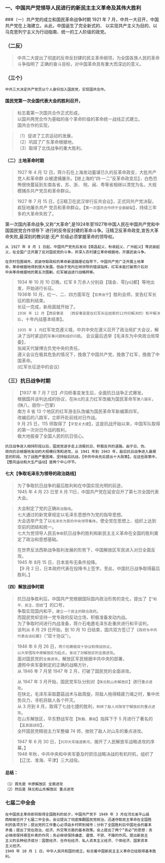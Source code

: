 ### 一、中国共产党领导人民进行的新民主主义革命及其伟大胜利
###（一）共产党的成立和国民革命战争时期
    1921 年 7 月，中共一大召开，中国共产党在上海建立。从此，中国诞生了完全新式的、
    以实现共产主义为目的、以马克思列宁主义为行动指南、统一的工人阶级的政党。

### （二反）
>   中共二大提出了彻底的反帝反封建的民主革命纲领，为全国各族人民的革命斗争指明了
    正确的奋斗目标，对中国革命具有重大而深远的意义。

### （三个）
    中共三大决定共产党员以个人身份加入国民党，实现国共合作。

#### 国民党第一次全国代表大会的胜利召开，
>   标志着第一次国共合作正式形成，    
    以国共两党合作为基础的各个革命阶级的革命统一战线正式建立。    
    国共合作的实现，    

>   （1）促进了工农运动的发展，    
    （2）巩固了广东革命根据地，    
    （3）取得了北伐战争的重大胜利。    

#### （二）土地革命时期
>   1927 年 4 月 12 日，蒋介石在上海发动蓄谋已久的反革命政变，大批共产党人和革命群
    众被逮捕屠杀。【继上海的“四·一二”反革命政变后】，白色恐怖很快蔓延到东南各省，苏、浙、
    皖、闽、粤等省相继以清党为名，大规模捕杀共产党员和革命群众。

>   1927 年 7 月 15 日，【汪精卫在武汉举行反共会议】，正式同共产党决裂，疯狂地屠杀共产
    党员和革命群众。【`第一次国共合作终于全面破裂`】，持续三年多的大革命失败了。

第一次国内革命战争,又称“大革命”,是1924年至1927年中国人民在中国共产党和中国国民党合作领导下
    进行的反帝反封建的革命斗争。汪精卫反革命政变,宣告大革命失败,最深刻的教训是:无产
    阶级必须掌握革命的领导权。

    从 1927 年 8 月 1 日起，中国共产党先后发动【南昌起义、秋收起义、广州起义】等武装起
    义，在全国广泛开展了反对国民党的斗争，并深入农村建立革命根据地，开展武装斗争。

    在农村包围城市，武装夺取政权的革命新道路理论指导下，中国共产党广泛开展土地革
    命，革命根据地得到很大发展。但由于党内左倾领导的错误指挥，红军未能打破蒋介石对
    中央革命根据地的第五次围剿，红军被迫进行战略转移。

>   1934 年 10 月 10 日晚，红军 8 万余人分别自【瑞金、雩[yú]都】等地出发，开始进行长征。    
1936年 10 月，红一、二、四方面军在【`甘肃会宁`】胜利会师，宣告红军长征的胜利结束。    
长征一完成，新局面就开始了。    
`1936 年 12 月`【`西安事变  （西安事变是在红军长征结束的12月份解决的）和平解决后`，十年内战基本结束】。    

>   `1935 年 1 月`红军攻克遵义城，中共中央在遵义召开了政治局扩大会议，解决了当时紧迫的`军事问题和组织问题`。
会议最后选举【毛泽东为中央政治局常委】，    
张闻天代替博古负党中央的责任。    
遵义会议在极其危急的情况下，挽救了中国共产党，挽救了红军，挽救了中国革命。    
(红军长征途中的会议)

### （三）抗日战争时期
>   【1937 年 7 月 7 日】卢沟桥事变发生后，全面抗日战争正式爆发。     
根据国共谈判达成的协议，在`陕北`的主力红军改编为国民革命军`第八路军`，(陕八，扇你一巴掌)         
南方 8 省 13 个地区的红军游击队改编为国民革命军新编第四军。     
改编后的八路军，立即开赴前线对日作战。     
9 月 25 日，115 师取得了【`平型关大捷`】，这是抗战开始以来，中国军队取得的第一次对日作战的胜利，     
极大地振奋了全国人民的抗日信心。     

    抗日战争进入相持阶段以后，国民党逐步走上消极抗日、积极反共的道路。由于日、伪、
    顽向抗日根据地发动的大规模扫荡和进攻，从 1941 年到 1943 年，敌后抗日战争进入最艰
    苦的阶段。为了战胜严重困难，坚持敌后抗战，【中共中央先后提出十大政策】。在这些政策中，
    【整风运动和大生产运动】是两个中心环节。

#### 七大【争取毛泽东为领导的政治路线】
>   为了争取抗日战争的最后胜利和在中国实现光明的前途，      
1945 年 4 月 23 日至 6 月 11日，中国共产党在延安召开了第七次全国代表大会。      

>   大会制定了党的正确``政治路线``。      
    七大通过的新党章规定以毛泽东思想作为党的指导思想。      
    大会选举产生了以``毛泽东为首的中央领导集体``，使全党在思想上、组织上达到空前的团结和统一。      
    七大为党领导人民去``争取``抗日战争的胜利和新民主主义革命在全国的胜利奠定了政治和思想基础。      

>   在世界反法西斯战争胜利发展的形势下，中国解放区军民进入对日全面反攻。      
    1945 年 8月 15 日，日本宣布无条件投降。      
    【9 月 2 日，日本政府代表在投降书上签字。至此，中国抗日战争取得最后胜利。】      

#### （四）解放战争时期
>   抗日战争胜利后，中国共产党根据国际国内政治形势的变化，提出了【`“和平、民主、团结”`】的口号，        
争取实现国内和平，`建立一个民主的联合政府`。        
而国民党却坚持一党专政的反动立场，积极准备发动内战。        
为了争取时间进行内战准备，蒋介石电邀毛泽东赴重庆进行和平谈判，        
谈判从 8 月 29 日开始，到 10 月 10 日结束，国共双方签订了《`政府与中共代表会谈纪要`》（“双十协议”）。        

>   1946 年 6 月 26 日，`蒋介石撕毁双十协议和停战协议`，        
`以大举围攻中原解放区为起点`，`发动了对解放区的全面进攻`。        
面对国民党的`全面进攻`，解放区军民根据中共中央的部署，        
遵照中央军委制定的正确的战略方针，        
从 1946 年 7 月至 1947 年 2 月，打破了国民党的全面进攻。        

>   从 1947 年 3 月开始，国民党军队分别对【`陕北和山东解放区`】进行`重点进攻`。           
在陕北，毛泽东采取蘑菇战术与敌周旋，将敌人拖得精疲力竭之时，集中优势兵力，寻机将敌人各个歼灭。           
从 3 月到 8 月，取得了七战七捷的胜利，`粉碎了敌人对陕甘宁解放区的重点进攻`。           
在山东解放区，华东野战军在【`陈毅、粟裕`】指挥下于 5 月进行了著名的【`孟良崮战役`】，           
全歼国民党精锐主力军整编 74 师，挫败了敌人对山东的重点进攻。           

>   1947 年 6 月 30 日，【`刘邓大军强渡黄河`，揭开了人民解放军战略进攻的序幕。】      
    1948 年秋，中共中央和中央军委及时抓住战略决战的有机时机，组织了【辽沈、淮海、平津】三大战役。

#### 总结：
    （1）首先是 中原解放区 全面进攻
    （2）然后是 陕北和山东解放区 重点进攻



### 七届二中全会
    在中国民主革命即将取得全国胜利的前夕，中国共产党于 1949 年 3 月在河北省平山县
    西柏坡召开了七届二中全会。会议提出了彻底推翻国民党统治，迅速夺取民主革命在全国胜
    利的各项方针；提出党的工作重心必须由乡村转到城市；分析了全国胜利后中国社会的基本
    矛盾；提出了党在政治、经济、外交等方面的基本政策。会上提出了两个“务必”的思想：务
    必继续保持艰苦朴素的作风；务必继续保持谦虚、谨慎、不骄、不躁的作风。提出新民主
    主义的五种经济成分：国营经济、合作社经济、私人资本主义经济、个体经济、国家资本
    主义经济。
    1949 年 10 月 1 日，中华人民共和国的成立，标志着中国新民主主义革命已经取得基本胜利。

